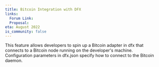 ```yaml
---
title: Bitcoin Integration with DFX
links:
  Forum Link:
  Proposal:
eta: August 2022
is_community: false
---
```

This feature allows developers to spin up a Bitcoin adapter in dfx that connects to a Bitcoin node running on the developer's machine. Configuration parameters in dfx.json specify how to connect to the Bitcoin daemon.
